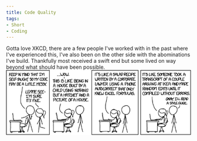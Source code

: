 ```yaml
---
title: Code Quality
tags:
- Short
- Coding
---
```


Gotta love XKCD, there are a few people I've worked with in the past where I've experienced this, I've also been on the other side with the abominations I've build. Thankfully most received a swift end but some lived on way beyond what should have been possible. 
[![](/images/static_52001c0be4b09bc7c9f838c9_52224ed3e4b0ba9919a3e0e1_553aa555e4b0cc0ef7d1141e_1429906775478__img.png)](http://xkcd.com/1513/)
